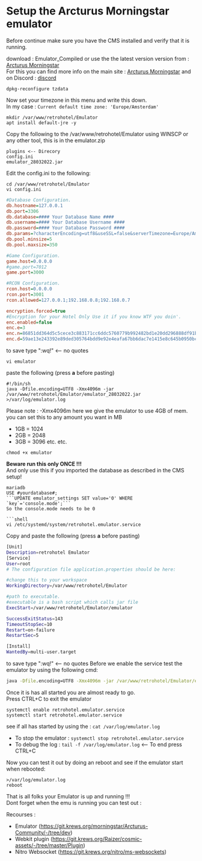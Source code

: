 # Setup the Arcturus Morningstar emulator  

Before continue make sure you have the CMS installed and verify that it is running.  

download : Emulator_Compiled or use the the latest version  version from : [Arcturus Morningstar](https://git.krews.org/morningstar/Arcturus-Community/-/tree/dev)  
For this you can find more info on the main site : [Arcturus Morningstar](https://git.krews.org/morningstar/Arcturus-Community/-/tree/master) and on Discord : [discord](https://discord.gg/BzfFsTp)  

```shell
dpkg-reconfigure tzdata
```
Now set your timezone in this menu and write this down.  
In my case : ```Current default time zone: 'Europe/Amsterdam' ```

```shell
mkdir /var/www/retrohotel/Emulator
apt install default-jre -y
```
Copy the following to the /var/www/retrohotel/Emulator using WINSCP or any other tool, this is in the emulator.zip
```dir
plugins <-- Direcory
config.ini
emulator_28032022.jar
```  

Edit the config.ini to the following:
```shell
cd /var/www/retrohotel/Emulator
vi config.ini
```
```ini
#Database Configuration.
db.hostname=127.0.0.1
db.port=3306
db.database=#### Your Database Name ####
db.username=#### Your Database Username ####
db.password=#### Your Database Password ####
db.params=?characterEncoding=utf8&useSSL=false&serverTimezone=Europe/Amsterdam ## Set your timezone beware Use capitals like in the example 
db.pool.minsize=5
db.pool.maxsize=350

#Game Configuration.
game.host=0.0.0.0
#game.port=7012
game.port=3000

#RCON Configuration.
rcon.host=0.0.0.0
rcon.port=3001
rcon.allowed=127.0.0.1;192.168.0.8;192.168.0.7

encryption.forced=true
#Encryption for your Hotel Only Use it if you know WTF you doin'.
enc.enabled=false
enc.e=3
enc.n=86851dd364d5c5cece3c883171cc6ddc5760779b992482bd1e20dd296888df91b33b936a7b93f06d29e8870f703a216257dec7c81de0058fea4cc5116f75e6efc4e9113513e45357dc3fd43d4efab5963ef178b78bd61e81a14c603b24c8bcce0a12230b320045498edc29282ff0603bc7b7dae8fc1b05b52b2f301a9dc783b7
enc.d=59ae13e243392e89ded305764bdd9e92e4eafa67bb6dac7e1415e8c645b0950bccd26246fd0d4af37145af5fa026c0ec3a94853013eaae5ff1888360f4f9449ee023762ec195dff3f30ca0b08b8c947e3859877b5d7dced5c8715c58b53740b84e11fbc71349a27c31745fcefeeea57cff291099205e230e0c7c27e8e1c0512b
``` 
to save type ":wq!"   <-- no quotes
```shell
vi emulator
```
paste the following (press **a** before pasting)
```
#!/bin/sh
java -Dfile.encoding=UTF8 -Xmx4096m -jar /var/www/retrohotel/Emulator/emulator_28032022.jar >/var/log/emulator.log
```
Please note : -Xmx4096m here we give the emulator to use 4GB of mem. you can set this to any amount you want in MB  
- 1GB = 1024
- 2GB = 2048
- 3GB = 3096
etc. etc.  
```shell
chmod +x emulator
```
**Beware run this only ONCE !!!**  
And only use this if you imported the database as described in the CMS setup!

```mysql
mariadb
USE #yourdatabase#;
```UPDATE emulator_settings SET value='0' WHERE  `key`='console.mode';```
So the console.mode needs to be 0  

```shell
vi /etc/systemd/system/retrohotel.emulator.service
```
Copy and paste the following (press **a** before pasting)
```bash
[Unit]
Description=retrohotel Emulator
[Service]
User=root
# The configuration file application.properties should be here:

#change this to your workspace
WorkingDirectory=/var/www/retrohotel/Emulator

#path to executable.
#executable is a bash script which calls jar file
ExecStart=/var/www/retrohotel/Emulator/emulator

SuccessExitStatus=143
TimeoutStopSec=10
Restart=on-failure
RestartSec=5

[Install]
WantedBy=multi-user.target
```  
to save type ":wq!"   <-- no quotes
Before we enable the service test the emulator by using the following cmd:
```cmd
java -Dfile.encoding=UTF8 -Xmx4096m -jar /var/www/retrohotel/Emulator/emulator_28032022.jar
```
Once it is has all started you are almost ready to go.  
Press CTRL+C to exit the emulator  
```shell
systemctl enable retrohotel.emulator.service
systemctl start retrohotel.emulator.service
```
see if all has started by using the : ```cat /var/log/emulator.log```
- To stop the emulator : ```systemctl stop retrohotel.emulator.service```
- To debug the log : ```tail -f /var/log/emulator.log``` <-- To end press CTRL+C

Now you can test it out by doing an reboot and see if the emulator start when rebooted:
```shell
>/var/log/emulator.log
reboot
```

That is all folks your Emulator is up and running !!!  
Dont forget when the emu is running you can test out : 

Recourses :

- Emulator (https://git.krews.org/morningstar/Arcturus-Community/-/tree/dev)
- Webkit plugin (https://git.krews.org/Raizer/cosmic-assets/-/tree/master/Plugin)
- Nitro Websocket (https://git.krews.org/nitro/ms-websockets)

